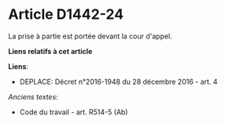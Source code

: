 # Article D1442-24

La prise à partie est portée devant la cour d'appel.

**Liens relatifs à cet article**

**Liens**:

  - DEPLACE: Décret n°2016-1948 du 28 décembre 2016 - art. 4

_Anciens textes_:

  - Code du travail - art. R514-5 (Ab)
